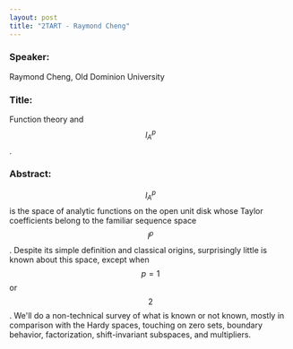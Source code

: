 ```yaml
---
layout: post
title: "2TART - Raymond Cheng"
---
```


### Speaker: 
Raymond Cheng, Old Dominion University

### Title: 
Function theory and $$l^p_A$$.

### Abstract:
$$l^p_A$$ is the space of analytic functions on the open unit disk whose Taylor coefficients belong to the familiar sequence space $$l^p$$.  Despite its simple definition and classical origins, surprisingly little is known about this space, except when $$p=1$$ or $$2$$.  We'll do a non-technical survey of what is known or not known, mostly in comparison with the Hardy spaces, touching on zero sets, boundary behavior, factorization, shift-invariant subspaces, and multipliers.